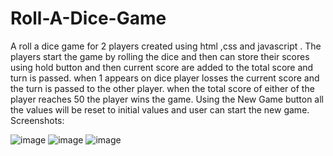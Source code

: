 # Roll-A-Dice-Game
A roll a dice game for 2 players created using html ,css and javascript .
The players start the game by rolling the dice and then can store their scores using hold button and then current score are added to the total score and turn is passed.
when 1 appears on dice player losses the current score and the turn is passed to the other player.
when  the total score of either of the player reaches 50 the player wins the game.
Using the New Game button all the values will be reset to initial values and user can start the new game. 
Screenshots:

![image](https://user-images.githubusercontent.com/48233404/124875665-caa1b700-dfe6-11eb-9ea9-04e434a2740c.png)
![image](https://user-images.githubusercontent.com/48233404/124875740-dd1bf080-dfe6-11eb-859a-cc9db164afe3.png)
![image](https://user-images.githubusercontent.com/48233404/124875833-f7ee6500-dfe6-11eb-9373-9378ae1f1791.png)
